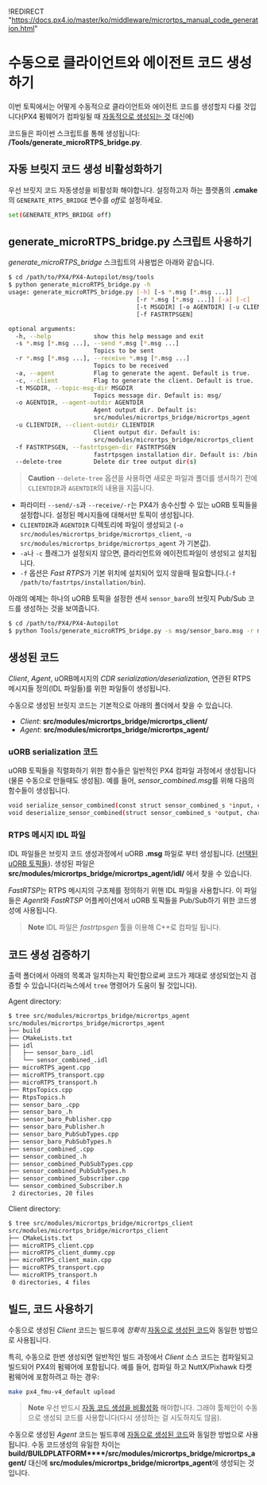 !REDIRECT "https://docs.px4.io/master/ko/middleware/micrortps_manual_code_generation.html"

# 수동으로 클라이언트와 에이전트 코드 생성하기

이번 토픽에서는 어떻게 수동적으로 클라이언트와 에이전트 코드를 생성할지 다룰 것입니다(PX4 펌웨어가 컴파일될 때 [자동적으로 생성되는 것](../middleware/micrortps.md) 대신에)

코드들은 파이썬 스크립트를 통해 생성됩니다: **/Tools/generate_microRTPS_bridge.py**.

## 자동 브릿지 코드 생성 비활성화하기

우선 브릿지 코드 자동생성을 비활성화 해야합니다. 설정하고자 하는 플랫폼의 **.cmake**의 `GENERATE_RTPS_BRIDGE` 변수를 *off*로 설정하세요.

```sh
set(GENERATE_RTPS_BRIDGE off)
```

## generate_microRTPS_bridge.py 스크립트 사용하기

*generate_microRTPS_bridge* 스크립트의 사용법은 아래와 같습니다.

```sh
$ cd /path/to/PX4/PX4-Autopilot/msg/tools
$ python generate_microRTPS_bridge.py -h
usage: generate_microRTPS_bridge.py [-h] [-s *.msg [*.msg ...]]
                                    [-r *.msg [*.msg ...]] [-a] [-c]
                                    [-t MSGDIR] [-o AGENTDIR] [-u CLIENTDIR]
                                    [-f FASTRTPSGEN]

optional arguments:
  -h, --help            show this help message and exit
  -s *.msg [*.msg ...], --send *.msg [*.msg ...]
                        Topics to be sent
  -r *.msg [*.msg ...], --receive *.msg [*.msg ...]
                        Topics to be received
  -a, --agent           Flag to generate the agent. Default is true.
  -c, --client          Flag to generate the client. Default is true.
  -t MSGDIR, --topic-msg-dir MSGDIR
                        Topics message dir. Default is: msg/
  -o AGENTDIR, --agent-outdir AGENTDIR
                        Agent output dir. Default is:
                        src/modules/micrortps_bridge/micrortps_agent
  -u CLIENTDIR, --client-outdir CLIENTDIR
                        Client output dir. Default is:
                        src/modules/micrortps_bridge/micrortps_client
  -f FASTRTPSGEN, --fastrtpsgen-dir FASTRTPSGEN
                        fastrtpsgen installation dir. Default is: /bin
  --delete-tree         Delete dir tree output dir(s)
```

> **Caution** `--delete-tree` 옵션을 사용하면 새로운 파일과 폴더를 생서하기 전에 `CLIENTDIR`과 `AGENTDIR`의 내용을 지웁니다.

- 파라미터 `--send/-s`과 `--receive/-r`는 PX4가 송수신할 수 있는 uORB 토픽들을 설정합니다. 설정된 메시지들에 대해서만 토픽이 생성됩니다.
- `CLIENTDIR`과 `AGENTDIR` 디렉토리에 파일이 생성되고 (`-o src/modules/micrortps_bridge/micrortps_client`, `-u src/modules/micrortps_bridge/micrortps_agent` 가 기본값).
- `-a`나 `-c` 플래그가 설정되지 않으면, 클라리언트와 에이전트파일이 생성되고 설치됩니다.
- `-f` 옵션은 *Fast RTPS*가 기본 위치에 설치되어 있지 않을때 필요합니다.(`-f /path/to/fastrtps/installation/bin`).

아래의 예제는 하나의 uORB 토픽을 설정한 센서 `sensor_baro`의 브릿지 Pub/Sub 코드를 생성하는 것을 보여줍니다. 

```sh
$ cd /path/to/PX4/PX4-Autopilot
$ python Tools/generate_microRTPS_bridge.py -s msg/sensor_baro.msg -r msg/sensor_combined.msg
```

## 생성된 코드

*Client*, *Agent*, uORB메시지의 *CDR serialization/deserialization*, 연관된 RTPS 메시지들 정의(IDL 파일들)를 위한 파일들이 생성됩니다.

수동으로 생성된 브릿지 코드는 기본적으로 아래의 폴더에서 찾을 수 있습니다.

- *Client*: **src/modules/micrortps_bridge/micrortps_client/**
- *Agent*: **src/modules/micrortps_bridge/micrortps_agent/**

### uORB serialization 코드

uORB 토픽들을 직렬화하기 위한 함수들은 일반적인 PX4 컴파일 과정에서 생성됩니다(물론 수동으로 만들때도 생성됨). 예를 들어, *sensor_combined.msg*를 위해 다음의 함수들이 생성됩니다.

```sh
void serialize_sensor_combined(const struct sensor_combined_s *input, char *output, uint32_t *length, struct microCDR *microCDRWriter);
void deserialize_sensor_combined(struct sensor_combined_s *output, char *input, struct microCDR *microCDRReader);
```

### RTPS 메시지 IDL 파일

IDL 파일들은 브릿지 코드 생성과정에서 uORB **.msg** 파일로 부터 생성됩니다. ([선택된 uORB 토픽들](../middleware/micrortps.md#supported-uorb-messages)). 생성된 파일은**src/modules/micrortps_bridge/micrortps_agent/idl/** 에서 찾을 수 있습니다.

*FastRTSP*는 RTPS 메시지의 구조체를 정의하기 위핸 IDL 파일을 사용합니다. 이 파일들은 *Agent*와 *FastRTSP* 어플케이션에서 uORB 토픽들을 Pub/Sub하기 위한 코드생성에 사용됩니다.

> **Note** IDL 파일은 *fastrtpsgen* 툴을 이용해 C++로 컴파일 됩니다.

## 코드 생성 검증하기

출력 폴더에서 아래의 목록과 일치하는지 확인함으로써 코드가 제대로 생성되었는지 검증할 수 있습니다(리눅스에서 `tree` 명령어가 도움이 될 것입니다).

Agent directory:

```sh
$ tree src/modules/micrortps_bridge/micrortps_agent
src/modules/micrortps_bridge/micrortps_agent
├── build
├── CMakeLists.txt
├── idl
│   ├── sensor_baro_.idl
│   └── sensor_combined_.idl
├── microRTPS_agent.cpp
├── microRTPS_transport.cpp
├── microRTPS_transport.h
├── RtpsTopics.cpp
├── RtpsTopics.h
├── sensor_baro_.cpp
├── sensor_baro_.h
├── sensor_baro_Publisher.cpp
├── sensor_baro_Publisher.h
├── sensor_baro_PubSubTypes.cpp
├── sensor_baro_PubSubTypes.h
├── sensor_combined_.cpp
├── sensor_combined_.h
├── sensor_combined_PubSubTypes.cpp
├── sensor_combined_PubSubTypes.h
├── sensor_combined_Subscriber.cpp
└── sensor_combined_Subscriber.h
 2 directories, 20 files
```

Client directory:

```sh
$ tree src/modules/micrortps_bridge/micrortps_client
src/modules/micrortps_bridge/micrortps_client
├── CMakeLists.txt
├── microRTPS_client.cpp
├── microRTPS_client_dummy.cpp
├── microRTPS_client_main.cpp
├── microRTPS_transport.cpp
└── microRTPS_transport.h
 0 directories, 4 files
```

## 빌드, 코드 사용하기

수동으로 생성된 *Client* 코드는 빌드후에 *정확히* [자동으로 생성된 코드](../middleware/micrortps.md#client_firmware)와 동일한 방법으로 사용됩니다.

특히, 수동으로 한번 생성되면 일반적인 빌드 과정에서 *Client* 소스 코드는 컴파일되고 빌드되어 PX4의 펌웨어에 포함됩니다. 예를 들어, 컴파일 하고 NuttX/Pixhawk 타켓 펌웨어에 포함하려고 하는 경우:

```sh
make px4_fmu-v4_default upload
```

> **Note** 우선 반드시 [자동 코드 생성을 비활성화](#disable-automatic-bridge-code-generation) 해야합니다. 그래야 툴체인이 수동으로 생성되 코드를 사용합니다(다시 생성하는 걸 시도하지도 않음).

수동으로 생성된 *Agent* 코드는 빌드후에 [자동으로 생성된 코드](../middleware/micrortps.md#agent-in-a-ros-independent-offboard-fast-rtps-interface)와 동일한 방법으로 사용됩니다. 수동 코드생성의 유일한 차이는 **<emphasis>build/BUILDPLATFORM</emphasis>****/src/modules/micrortps_bridge/micrortps_agent/** 대신에 **src/modules/micrortps_bridge/micrortps_agent**에 생성되는 것입니다.